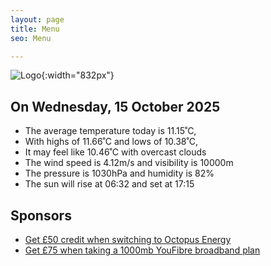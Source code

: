 ```yaml
---
layout: page
title: Menu
seo: Menu

---
```


![Logo](/images/logo.jpg){:width="832px"}

<!-- weather_marker starts -->
## On Wednesday, 15 October 2025

- The average temperature today is 11.15˚C,
- With highs of 11.66˚C and lows of 10.38˚C,
- It may feel like 10.46˚C with overcast clouds
- The wind speed is 4.12m/s and visibility is 10000m
- The pressure is 1030hPa and humidity is 82%
- The sun will rise at 06:32 and set at 17:15

<!-- weather_marker ends -->

## Sponsors

- [Get £50 credit when switching to Octopus Energy](https://bit.ly/3oD1nnS)
- [Get £75 when taking a 1000mb YouFibre broadband plan](https://aklam.io/91zWhU?)
